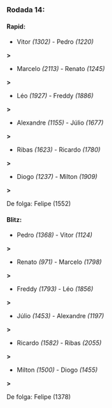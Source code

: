 ### Rodada 14:

#### Rapid:

* Vitor *(1302)*     -     Pedro *(1220)*

 **>** 
* Marcelo *(2113)*     -     Renato *(1245)*

 **>** 
* Léo *(1927)*     -     Freddy *(1886)*

 **>** 
* Alexandre *(1155)*     -     Júlio *(1677)*

 **>** 
* Ribas *(1623)*     -     Ricardo *(1780)*

 **>** 
* Diogo *(1237)*     -     Milton *(1909)*

 **>** 

De folga: Felipe (1552)

#### Blitz:

* Pedro *(1368)*     -     Vitor *(1124)*

 **>** 
* Renato *(971)*     -     Marcelo *(1798)*

 **>** 
* Freddy *(1793)*     -     Léo *(1856)*

 **>** 
* Júlio *(1453)*     -     Alexandre *(1197)*

 **>** 
* Ricardo *(1582)*     -     Ribas *(2055)*

 **>** 
* Milton *(1500)*     -     Diogo *(1455)*

 **>** 

De folga: Felipe (1378)


